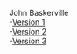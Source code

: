 John Baskerville
<br>
-[Version 1](https://peter-ixd-belfast.github.io/baskerville/baskerville_1.html)
<br>
-[Version 2](https://peter-ixd-belfast.github.io/baskerville/baskerville_2.html)
<br>
-[Version 3](https://peter-ixd-belfast.github.io/baskerville/baskerville_3.html)